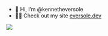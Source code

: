- 👋 Hi, I’m @kennetheversole
- 👨‍💻 Check out my site [eversole.dev](https://eversole.dev/)


![](https://komarev.com/ghpvc/?username=kennetheversole)
